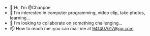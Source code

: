 - 👋 Hi, I’m @Chanpoe
- 👀 I’m interested in computer programming, video clip, take photos, learning...
- 💞️ I’m looking to collaborate on something challenging...
- 📫 How to reach me :you can mail me at 941407617@qq.com

<!---
Chanpoe/Chanpoe is a ✨ special ✨ repository because its `README.md` (this file) appears on your GitHub profile.
You can click the Preview link to take a look at your changes.
--->

